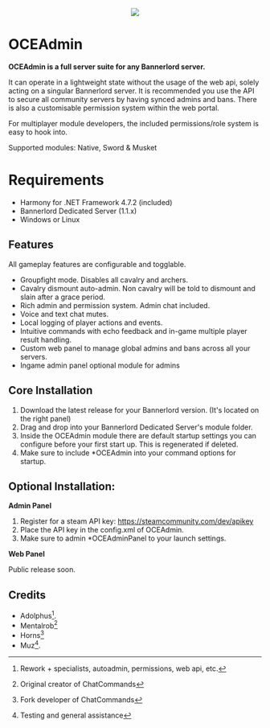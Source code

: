 <p align="center">
  <img src="https://i.gyazo.com/b3636d006d6c9867060dcd8a0199c8dd.png">
</p>


# OCEAdmin

**OCEAdmin is a full server suite for any Bannerlord server.**

It can operate in a lightweight state without the usage of the web api, solely acting on a singular Bannerlord server. It is recommended you use the API to secure all community servers by having synced admins and bans. There is also a customisable permission system within the web portal.

For multiplayer module developers, the included permissions/role system is easy to hook into.

Supported modules: Native, Sword & Musket

# Requirements

- Harmony for .NET Framework 4.7.2 (included)
- Bannerlord Dedicated Server (1.1.x)
- Windows or Linux

## Features

All gameplay features are configurable and togglable.

- Groupfight mode. Disables all cavalry and archers.
- Cavalry dismount auto-admin. Non cavalry will be told to dismount and slain after a grace period.
- Rich admin and permission system. Admin chat included.
- Voice and text chat mutes.
- Local logging of player actions and events.
- Intuitive commands with echo feedback and in-game multiple player result handling.
- Custom web panel to manage global admins and bans across all your servers.
- Ingame admin panel optional module for admins

## Core Installation

1. Download the latest release for your Bannerlord version. (It's located on the right panel)
2. Drag and drop into your Bannerlord Dedicated Server's module folder.
3. Inside the OCEAdmin module there are default startup settings you can configure before your first start up. This is regenerated if deleted.
4. Make sure to include *OCEAdmin into your command options for startup.

## Optional Installation:

**Admin Panel**

1. Register for a steam API key: https://steamcommunity.com/dev/apikey
2. Place the API key in the config.xml of OCEAdmin.
3. Make sure to admin *OCEAdminPanel to your launch settings.

**Web Panel**

Public release soon.

## Credits
- Adolphus[^1].
- Mentalrob[^2]
- Horns[^3]
- Muz[^4].  



[^1]: Rework + specialists, autoadmin, permissions, web api, etc.
[^2]: Original creator of ChatCommands
[^3]: Fork developer of ChatCommands
[^4]: Testing and general assistance

